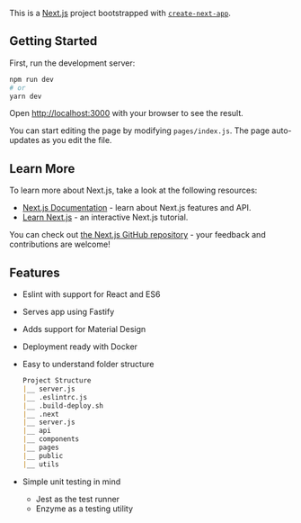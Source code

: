 This is a [Next.js](https://nextjs.org/) project bootstrapped with [`create-next-app`](https://github.com/zeit/next.js/tree/canary/packages/create-next-app).

## Getting Started

First, run the development server:

```bash
npm run dev
# or
yarn dev
```

Open [http://localhost:3000](http://localhost:3000) with your browser to see the result.

You can start editing the page by modifying `pages/index.js`. The page auto-updates as you edit the file.

## Learn More

To learn more about Next.js, take a look at the following resources:

- [Next.js Documentation](https://nextjs.org/docs) - learn about Next.js features and API.
- [Learn Next.js](https://nextjs.org/learn) - an interactive Next.js tutorial.

You can check out [the Next.js GitHub repository](https://github.com/zeit/next.js/) - your feedback and contributions are welcome!

## Features

- Eslint with support for React and ES6
- Serves app using Fastify
- Adds support for Material Design
- Deployment ready with Docker
- Easy to understand folder structure

    ```markdown
    Project Structure
    |__ server.js
    |__ .eslintrc.js
    |__ .build-deploy.sh
    |__ .next
    |__ server.js
    |__ api
    |__ components
    |__ pages
    |__ public
    |__ utils
    ```

- Simple unit testing in mind
    - Jest as the test runner
    - Enzyme as a testing utility